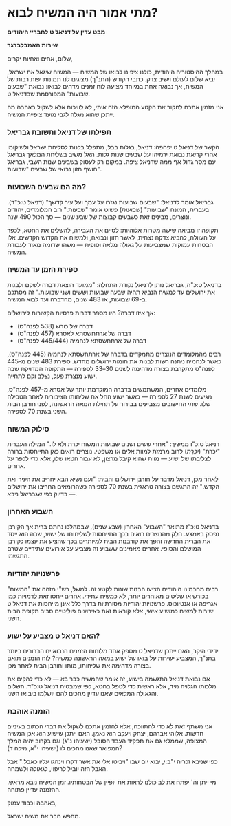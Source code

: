 # מתי אמור היה המשיח לבוא?

**מבט עדין על דניאל ט לחבריי היהודים**

**שירות האמבלברגר**

שלום, אחים ואחיות יקרים,

במהלך ההיסטוריה היהודית, כולנו ציפינו לבואו של המשיח — המשוח שיגאל את ישראל, יביא שלום לעולם וישיב צדק. כתבי הקודש (התנ"ך) מציגים לנו תמונות יפות רבות של המשיח, אך נבואה אחת במיוחד מציעה לוח זמנים מדהים לבואו: נבואת "שבעים שבועות" המפורסמת שבדניאל ט.

אני מזמין אתכם לחקור את הקטע המופלא הזה איתי, לא לוויכוח אלא לשקול באהבה מה ייתכן שהוא מגלה לגבי מועד ציפיית המשיח.

### תפילתו של דניאל ותשובת גבריאל

הקשר של דניאל ט יפהפה: דניאל, בגלות בבל, מתפלל בכנות לסליחת ישראל ולשיקומו אחרי קריאת נבואת ירמיהו על שבעים שנות גלות. האל משיב בשליחת המלאך גבריאל עם מסר גדול אף ממה שדניאל ציפה. במקום רק לעסוק בשבעים שנות השבי, גבריאל חושף חזון נבואי של שבעים "שבועות".

### מה הם שבעים השבועות?

גבריאל אומר לדניאל: "שבעים שבועות נגזרו על עמך ועל עיר קדשך" (דניאל ט:כ"ד). בעברית, המונח "שבועות" (*שבועות*) פשוט אומר "שבעות." רוב המלומדים, יהודים ונוצרים, מבינים זאת כשבעים קבוצות של שבע שנים — סך הכול 490 שנה.

תקופה זו מביאה שישה מטרות אלוהיות: לסיים את העבירה, להשלים את החטא, לכפר על העוולה, להביא צדקה נצחית, לאשר חזון ונבואה, ולמשוח את הקדוש הקדשים. אלו הבטחות עמוקות שמצביעות על גאולה מלאה וסופית — משהו שדומה מאוד לעבודת המשיח.

### ספירת הזמן עד המשיח

בדניאל ט:כ"ה, גבריאל נותן לדניאל נקודת התחלה: "ממועד הוצאת דברה לשקם ולבנות את ירושלים עד למשיח הנביא תהיה שבעה שבועות וששים ושני שבועות." זה מסתכם ב-69 שבועות, או 483 שנים, מהדברה ועד לבוא המשיח.

אך איזו דברה? היו מספר דברות פרסיות הקשורות לירושלים:

* דברה של כורש (538 לפנה"ס)
* דברה של ארתחשסתא לאסרא (457 לפנה"ס)
* דברה של ארתחשסתא לנחמיה (445/444 לפנה"ס)

רבים מהמלומדים הנוצרים מתמקדים בדברה של ארתחשסתא לנחמיה (445 לפנה"ס), כאשר לנחמיה ניתנה רשות לבנות את חומות ירושלים מחדש. ספירת 483 שנים מ-445 לפנה"ס מתקרבת בצורה מדהימה לשנים 30–33 לספירה — התקופה המדויקת שבה ישוע מנצרת פעל, נצלב וקם לתחייה.

מלומדים אחרים, המשתמשים בדברה המוקדמת יותר של אסרא מ-457 לפנה"ס, מגיעים לשנת 27 לספירה — כאשר ישוע החל את שליחותו הציבורית לאחר הטבילה שלו. שתי החישובים מצביעים בבירור על תחילת המאה הראשונה, לפני חורבן הבית השני בשנת 70 לספירה.

### סילוק המשוח

דניאל ט:כ"ו ממשיך: "אחרי ששים ושנים שבועות המשוח יכרת ולא לו." המילה העברית "יכרת" (*יִכָּרֵת*) לרוב מרמזת למוות אלים או משפטי. נוצרים רואים כאן התייחסות ברורה לצליבתו של ישוע — מוות שהוא קיבל מרצון, לא עבור חטאו שלו, אלא כדי לכפר על אחרים.

לאחר מכן, דניאל מדבר על חורבן ירושלים והבית: "ועם נשיא הבא יחריב את העיר ואת הקדש." זה התגשם בצורה טראגית בשנת 70 לספירה כשהרומאים החריבו את ירושלים — בדיוק כפי שגבריאל ניבא.

### השבוע האחרון

בדניאל ט:כ"ז מתואר "השבוע" האחרון (שבע שנים), שבמהלכו נחתם ברית אך הקורבן נפסק באמצע. חלק מהנוצרים רואים בכך התייחסות לשליחותו של ישוע, שבה הוא ייסד את הברית החדשה והפך את קורבנות הבית למיותרים בכך שהציע את עצמו כקורבן המושלם והסופי. אחרים מאמינים ששבוע זה מצביע על אירועים עתידיים שטרם התגשמו.

### פרשנויות יהודיות

רבים מחכמינו היהודים הציעו הבנות שונות לקטע זה. למשל, רש"י מזהה את "המשוח" בכורש או שליטים מאוחרים יותר, לא כמשיח עתידי. אחרים ייחסו זאת לדמויות כמו אגריפה או אנטיוכוס. פרשנויות יהודיות מסורתיות בדרך כלל אינן מייחסות את דניאל ט ישירות למשיח כמושיע אישי, אלא קוראות זאת כאירועים פוליטיים סביב תקופת הבית השני.

### האם דניאל ט מצביע על ישוע?

ידידי היקר, האם ייתכן שדניאל ט מספק אחד מלוחות הזמנים הנבואיים הברורים ביותר בתנ"ך, המצביע ישירות על בואו של ישוע במאה הראשונה כמשיח? לוח הזמנים תואם בצורה מדהימה את שליחותו, מותו וחורבן הבית לאחר מכן.

אם נבואת דניאל התגשמה בישוע, זה אומר שהמשיח כבר בא — לא כדי להקים את מלכותו הגלויה מיד, אלא ראשית כדי לטפל בחטא, כפי שמבטיח דניאל ט:כ"ד. השלום והגאולה המלאים שאנו עדיין מחכים להם יושלמו ביבואו השני.

### הזמנה אוהבת

אני משתף זאת לא כדי להתווכח, אלא להזמין אתכם לשקול את דברי הכתוב בעיניים חדשות. אלוהי אברהם, יצחק ויעקב הוא נאמן. האם ייתכן שישוע הוא אכן המשיח המצופה, שממלא גם את תפקיד העבד הסובל (ישעיהו נ"ג) וגם בקרוב יהיה המלך המפואר שאנו מחכים לו (ישעיהו י"א, מיכה ד)?

כפי שניבא זכריה י"ב:י, יבוא יום שבו "ויביטו אלי את אשר דקרו וינהגו עליו כאבל." אבל האבל הזה יוביל לריפוי, לגאולה ולשמחה.

מי ייתן וה' יפתח את לב כולנו לראות את יופיין של הבטחותיו. זמן המשיח ניבא מראש. ההזמנה עדיין פתוחה.

באהבה וכבוד עמוק,

מחפש חבר את משיח ישראל.

